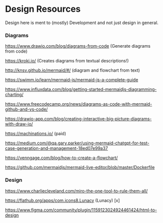# Design Resources

Design here is ment to (mostly) Development and not just design in general.

### Diagrams

https://www.drawio.com/blog/diagrams-from-code (Generate diagrams from code)

https://kroki.io/ (Creates diagrams from textual descriptions!)

http://knsv.github.io/mermaid/#/ (diagram and flowchart from text)

https://swimm.io/learn/mermaid-js/mermaid-js-a-complete-guide

https://www.influxdata.com/blog/getting-started-mermaidjs-diagramming-charting/

https://www.freecodecamp.org/news/diagrams-as-code-with-mermaid-github-and-vs-code/

https://drawio-app.com/blog/creating-interactive-big-picture-diagrams-with-draw-io/

https://machinations.io/ (paid)

https://medium.com/@qa.gary.parker/using-mermaid-chatgpt-for-test-case-generation-and-management-18ed07e99a37

https://venngage.com/blog/how-to-create-a-flowchart/

https://github.com/mermaidjs/mermaid-live-editor/blob/master/Dockerfile

### Design

https://www.charliecleveland.com/miro-the-one-tool-to-rule-them-all/

https://flathub.org/apps/com.icons8.Lunacy (Lunacy) [x]

https://www.figma.com/community/plugin/1159123024924461424/html-to-design
